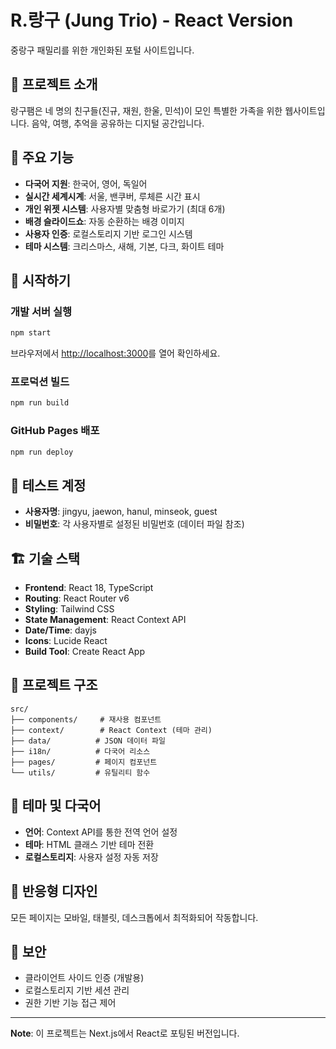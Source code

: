 # R.랑구 (Jung Trio) - React Version

중랑구 패밀리를 위한 개인화된 포털 사이트입니다.

## 🎯 프로젝트 소개

랑구팸은 네 명의 친구들(진규, 재원, 한울, 민석)이 모인 특별한 가족을 위한 웹사이트입니다. 음악, 여행, 추억을 공유하는 디지털 공간입니다.

## 🌟 주요 기능

- **다국어 지원**: 한국어, 영어, 독일어
- **실시간 세계시계**: 서울, 밴쿠버, 루체른 시간 표시
- **개인 위젯 시스템**: 사용자별 맞춤형 바로가기 (최대 6개)
- **배경 슬라이드쇼**: 자동 순환하는 배경 이미지
- **사용자 인증**: 로컬스토리지 기반 로그인 시스템
- **테마 시스템**: 크리스마스, 새해, 기본, 다크, 화이트 테마

## 🚀 시작하기

### 개발 서버 실행

```bash
npm start
```

브라우저에서 [http://localhost:3000](http://localhost:3000)를 열어 확인하세요.

### 프로덕션 빌드

```bash
npm run build
```

### GitHub Pages 배포

```bash
npm run deploy
```

## 👥 테스트 계정

- **사용자명**: jingyu, jaewon, hanul, minseok, guest
- **비밀번호**: 각 사용자별로 설정된 비밀번호 (데이터 파일 참조)

## 🏗️ 기술 스택

- **Frontend**: React 18, TypeScript
- **Routing**: React Router v6
- **Styling**: Tailwind CSS
- **State Management**: React Context API
- **Date/Time**: dayjs
- **Icons**: Lucide React
- **Build Tool**: Create React App

## 📁 프로젝트 구조

```
src/
├── components/     # 재사용 컴포넌트
├── context/        # React Context (테마 관리)
├── data/          # JSON 데이터 파일
├── i18n/          # 다국어 리소스
├── pages/         # 페이지 컴포넌트
└── utils/         # 유틸리티 함수
```

## 🎨 테마 및 다국어

- **언어**: Context API를 통한 전역 언어 설정
- **테마**: HTML 클래스 기반 테마 전환
- **로컬스토리지**: 사용자 설정 자동 저장

## 📱 반응형 디자인

모든 페이지는 모바일, 태블릿, 데스크톱에서 최적화되어 작동합니다.

## 🔐 보안

- 클라이언트 사이드 인증 (개발용)
- 로컬스토리지 기반 세션 관리
- 권한 기반 기능 접근 제어

---

**Note**: 이 프로젝트는 Next.js에서 React로 포팅된 버전입니다.
